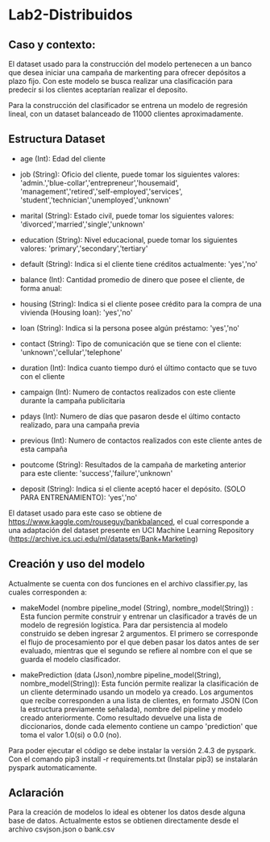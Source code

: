 # Lab2-Distribuidos

## Caso y contexto:
El dataset usado para la construcción del modelo pertenecen a un banco que desea iniciar una campaña de markenting
para ofrecer depósitos a plazo fijo. Con este modelo se busca realizar una clasificación para predecir si los clientes
aceptarían realizar el deposito.

Para la construcción del clasificador se entrena un modelo de regresión lineal, con un dataset balanceado
de 11000 clientes aproximadamente.

## Estructura Dataset

 - age (Int): Edad del cliente
 - job (String): Oficio del cliente, puede tomar los siguientes valores: 
    'admin.','blue-collar','entrepreneur','housemaid',
    'management','retired','self-employed','services',
    'student','technician','unemployed','unknown'
    
 - marital (String): Estado civil, puede tomar los siguientes valores:
     'divorced','married','single','unknown'
 - education (String): Nivel educacional, puede tomar los siguientes valores:
      'primary','secondary','tertiary'
 - default (String): Indica si el cliente tiene créditos actualmente:
      'yes','no'
 - balance (Int): Cantidad promedio de dinero que posee el cliente, de forma anual:
 - housing (String): Indica si el cliente posee crédito para la compra de una vivienda (Housing loan):
      'yes','no'
 - loan (String): Indica si la persona posee algún préstamo:
      'yes','no'
 - contact (String): Tipo de comunicación que se tiene con el cliente:
      'unknown','cellular','telephone'
 - duration (Int): Indica cuanto tiempo duró el último contacto que se tuvo con el cliente
 - campaign (Int): Numero de contactos realizados con este cliente durante la campaña publicitaria
 - pdays (Int): Numero de días que pasaron desde el último contacto realizado, para una campaña previa
 - previous (Int): Numero de contactos realizados con este cliente antes de esta campaña
 - poutcome (String): Resultados de la campaña de marketing anterior para este cliente:
      'success','failure','unknown'
 - deposit (String): Indica si el cliente aceptó hacer el depósito. (SOLO PARA ENTRENAMIENTO):
      'yes','no'
   
El dataset usado para este caso se obtiene de https://www.kaggle.com/rouseguy/bankbalanced, el cual corresponde
a una adaptación del dataset presente en UCI Machine Learning Repository (https://archive.ics.uci.edu/ml/datasets/Bank+Marketing)

## Creación y uso del modelo

Actualmente se cuenta con dos funciones en el archivo classifier.py, las cuales corresponden a:

  - makeModel (nombre pipeline_model (String), nombre_model(String)) : Esta funcion permite construir y entrenar un 
clasificador a través de un modelo de regresión logística. Para dar persistencia al modelo construido se deben ingresar 2 argumentos. El primero se corresponde el flujo de procesamiento por el que deben pasar los datos antes de ser evaluado, mientras que el segundo se refiere al nombre con el que se guarda el modelo clasificador.
 
  - makePrediction (data (Json),nombre pipeline_model(String), nombre_model(String)): Esta función permite realizar
la clasificación de un cliente determinado usando un modelo ya creado. Los argumentos que recibe corresponden a una           lista de clientes, en formato JSON (Con la estructura previamente señalada), nombre del pipeline y modelo creado anteriormente. Como resultado devuelve una lista de diccionarios, donde cada elemento contiene un campo 'prediction' que toma el valor 1.0(si) o 0.0 (no).
  
  

Para poder ejecutar el código se debe instalar la versión 2.4.3 de pyspark. Con el comando
pip3 install -r requirements.txt (Instalar pip3) se instalarán pyspark automaticamente.

## Aclaración
Para la creación de modelos lo ideal es obtener los datos desde alguna base de datos. Actualmente estos se obtienen
directamente desde el archivo csvjson.json o bank.csv


